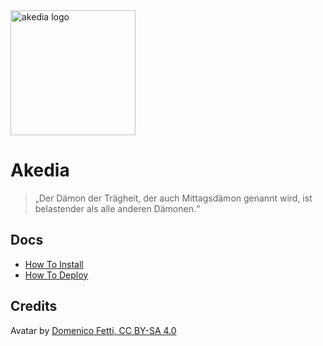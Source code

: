 <img src="src/branch/master/akedia.jpg" alt="akedia logo" width="200"/>

# Akedia

> „Der Dämon der Trägheit, der auch Mittagsdämon genannt wird, ist belastender als alle anderen Dämonen.“

## Docs

* [How To Install](INSTALL.md)
* [How To Deploy](DEPLOY.md)

## Credits

Avatar by [Domenico Fetti, CC BY-SA 4.0](https://commons.wikimedia.org/w/index.php?curid=54113550)
